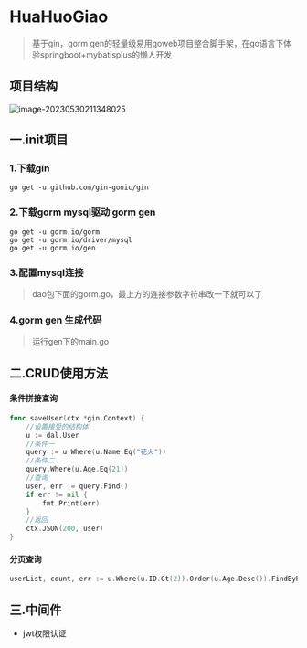 # HuaHuoGiao

> 基于gin，gorm gen的轻量级易用goweb项目整合脚手架，在go语言下体验springboot+mybatisplus的懒人开发

## 项目结构

![image-20230530211348025](http://image.fzuhuahuo.cn/image-20230530211348025.png)

## 一.init项目

### 1.下载gin

```shell
go get -u github.com/gin-gonic/gin
```

### 2.下载gorm mysql驱动 gorm gen

```shell
go get -u gorm.io/gorm
go get -u gorm.io/driver/mysql
go get -u gorm.io/gen
```

### 3.配置mysql连接

> dao包下面的gorm.go，最上方的连接参数字符串改一下就可以了

### 4.gorm gen 生成代码

>运行gen下的main.go

## 二.CRUD使用方法

#### 条件拼接查询

```go
func saveUser(ctx *gin.Context) {
	//设置接受的结构体
	u := dal.User
	//条件一
	query := u.Where(u.Name.Eq("花火"))
	//条件二
	query.Where(u.Age.Eq(21))
	//查询
	user, err := query.Find()
	if err != nil {
		fmt.Print(err)
	}
	//返回
	ctx.JSON(200, user)
}

```

#### 分页查询

```go
userList, count, err := u.Where(u.ID.Gt(2)).Order(u.Age.Desc()).FindByPage(1, 1)
```

## 三.中间件

- jwt权限认证

### 
